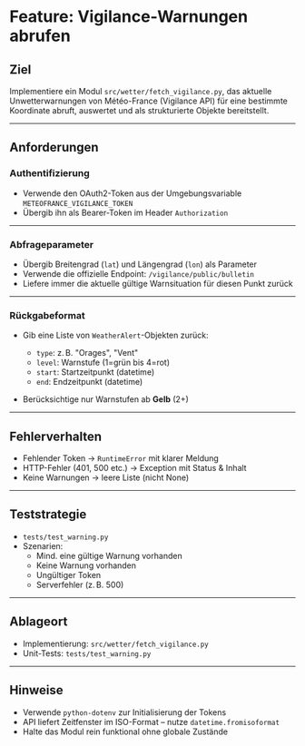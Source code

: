 # Feature: Vigilance-Warnungen abrufen

## Ziel

Implementiere ein Modul `src/wetter/fetch_vigilance.py`, das aktuelle Unwetterwarnungen von Météo-France (Vigilance API) für eine bestimmte Koordinate abruft, auswertet und als strukturierte Objekte bereitstellt.

---

## Anforderungen

### Authentifizierung

- Verwende den OAuth2-Token aus der Umgebungsvariable `METEOFRANCE_VIGILANCE_TOKEN`
- Übergib ihn als Bearer-Token im Header `Authorization`

---

### Abfrageparameter

- Übergib Breitengrad (`lat`) und Längengrad (`lon`) als Parameter
- Verwende die offizielle Endpoint: `/vigilance/public/bulletin`
- Liefere immer die aktuelle gültige Warnsituation für diesen Punkt zurück

---

### Rückgabeformat

- Gib eine Liste von `WeatherAlert`-Objekten zurück:

  - `type`: z. B. "Orages", "Vent"
  - `level`: Warnstufe (1=grün bis 4=rot)
  - `start`: Startzeitpunkt (datetime)
  - `end`: Endzeitpunkt (datetime)

- Berücksichtige nur Warnstufen ab **Gelb** (2+)

---

## Fehlerverhalten

- Fehlender Token → `RuntimeError` mit klarer Meldung
- HTTP-Fehler (401, 500 etc.) → Exception mit Status & Inhalt
- Keine Warnungen → leere Liste (nicht None)

---

## Teststrategie

- `tests/test_warning.py`
- Szenarien:
  - Mind. eine gültige Warnung vorhanden
  - Keine Warnung vorhanden
  - Ungültiger Token
  - Serverfehler (z. B. 500)

---

## Ablageort

- Implementierung: `src/wetter/fetch_vigilance.py`
- Unit-Tests: `tests/test_warning.py`

---

## Hinweise

- Verwende `python-dotenv` zur Initialisierung der Tokens
- API liefert Zeitfenster im ISO-Format – nutze `datetime.fromisoformat`
- Halte das Modul rein funktional ohne globale Zustände